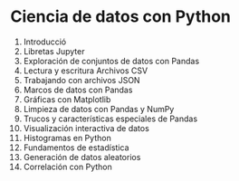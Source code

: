 # Ciencia de datos con Python

1. Introducció
2. Libretas Jupyter
3. Exploración de conjuntos de datos con Pandas
4.  Lectura y escritura Archivos CSV
5.  Trabajando con archivos JSON
6.  Marcos de datos con Pandas 
7.  Gráficas con Matplotlib
8.  Limpieza de datos con Pandas y NumPy
9.  Trucos y características especiales de Pandas
10. Visualización interactiva de datos
11. Histogramas en Python
12. Fundamentos de estadística
13. Generación de datos aleatorios
14. Correlación con Python